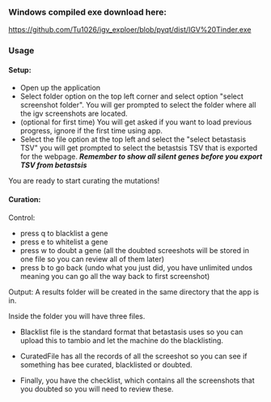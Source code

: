 ### Windows compiled exe download here:
https://github.com/Tu1026/igv_exploer/blob/pyqt/dist/IGV%20Tinder.exe


### Usage
#### Setup:
- Open up the application
- Select folder option on the top left corner and select option "select screenshot folder". You will ger prompted to select the folder where all the igv screenshots are located.
- (optional for first time) You will get asked if you want to load previous progress, ignore if the first time using app.
- Select the file option at the top left and select the "select betastasis TSV" you will get prompted to select the betastsis TSV that is exported for the webpage. ***Remember to show all silent genes before you export TSV from betastsis***

You are ready to start curating the mutations!

#### Curation:
Control:
- press q to blacklist a gene
- press e to whitelist a gene
- press w to doubt a gene (all the doubted screeshots will be stored in one file so you can review all of them later)
- press b to go back (undo what you just did, you have unlimited undos meaning you can go all the way back to first screenshot)

Output:
A results folder will be created in the same directory that the app is in. 

Inside the folder you will have three files. 

- Blacklist file is the standard format that betastasis uses so you can upload this to tambio and let the machine do the blacklisting. 

- CuratedFile has all the records of all the screeshot so you can see if something has bee curated, blacklisted or doubted. 

- Finally, you have the checklist, which contains all the screenshots that you doubted so you will need to review these.
